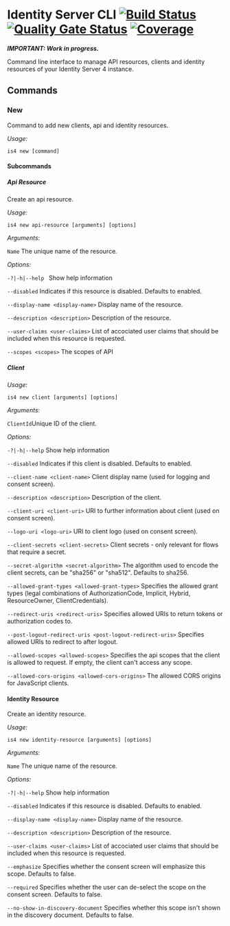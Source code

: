 # Identity Server CLI [![Build Status](https://travis-ci.com/cassiofariasmachado/identity-server-cli.svg?branch=master)](https://travis-ci.com/cassiofariasmachado/identity-server-cli) [![Quality Gate Status](https://sonarcloud.io/api/project_badges/measure?project=cassiofariasmachado_identity-server-cli&metric=alert_status)](https://sonarcloud.io/dashboard?id=cassiofariasmachado_identity-server-cli) [![Coverage](https://sonarcloud.io/api/project_badges/measure?project=cassiofariasmachado_identity-server-cli&metric=coverage)](https://sonarcloud.io/dashboard?id=cassiofariasmachado_identity-server-cli)

_**IMPORTANT: Work in progress.**_

Command line interface to manage API resources, clients and identity resources of your Identity Server 4 instance. 

## Commands

### New

Command to add new clients, api and identity resources.

_Usage:_

`is4 new [command]`

#### Subcommands

##### Api Resource

Create an api resource.

_Usage:_

`is4 new api-resource [arguments] [options]`

_Arguments:_

`Name` The unique name of the resource.

_Options:_

`-?|-h|--help ` Show help information

`--disabled` Indicates if this resource is disabled. Defaults to enabled.
  
`--display-name <display-name>` Display name of the resource.

`--description <description>` Description of the resource.

`--user-claims <user-claims>` List of accociated user claims that should be included when this resource is requested.

`--scopes <scopes>` The scopes of API


##### Client

_Usage:_

`is4 new client [arguments] [options]`

_Arguments:_

`ClientId`Unique ID of the client.

_Options:_

`-?|-h|--help` Show help information

`--disabled` Indicates if this client is disabled. Defaults to enabled.

`--client-name <client-name>` Client display name (used for logging and consent screen).

`--description <description>` Description of the client.

`--client-uri <client-uri>` URI to further information about client (used on consent screen).
  
`--logo-uri <logo-uri>` URI to client logo (used on consent screen).
  
`--client-secrets <client-secrets>` Client secrets - only relevant for flows that require a secret.

`--secret-algorithm <secret-algorithm>` The algorithm used to encode the client secrets, can be "sha256" or "sha512". Defaults to sha256.

`--allowed-grant-types <allowed-grant-types>` Specifies the allowed grant types (legal combinations of AuthorizationCode, Implicit, Hybrid, ResourceOwner, ClientCredentials).

`--redirect-uris <redirect-uris>` Specifies allowed URIs to return tokens or authorization codes to.

`--post-logout-redirect-uris <post-logout-redirect-uris>` Specifies allowed URIs to redirect to after logout.

`--allowed-scopes <allowed-scopes>` Specifies the api scopes that the client is allowed to request. If empty, the client can't access any scope.

`--allowed-cors-origins <allowed-cors-origins>` The allowed CORS origins for JavaScript clients.

#### Identity Resource

Create an identity resource.

_Usage:_ 

`is4 new identity-resource [arguments] [options]`

_Arguments:_

`Name` The unique name of the resource.

_Options:_

`-?|-h|--help` Show help information

`--disabled` Indicates if this resource is disabled. Defaults to enabled.
  
`--display-name <display-name>` Display name of the resource.
  
`--description <description>` Description of the resource.
  
`--user-claims <user-claims>` List of accociated user claims that should be included when this resource is requested.
  
`--emphasize` Specifies whether the consent screen will emphasize this scope. Defaults to false.

`--required` Specifies whether the user can de-select the scope on the consent screen. Defaults to false.

`--no-show-in-discovery-document` Specifies whether this scope isn't shown in the discovery document. Defaults to false.